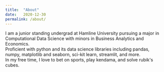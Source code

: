 ```yaml
---
title:  "About"
date:   2020-12-30
permalink: /about/
---
```


I am a junior standing undergrad at Hamline University pursuing a major in Computational Data Science with minors in Business Analytics and Economics.<br>
Proficient with python and its data science libraries including pandas, numpy, matplotlib and seaborn, sci-kit learn, streamlit, and more.<br>
In my free time, I love to bet on sports, play kendama, and solve rubik's cubes.
